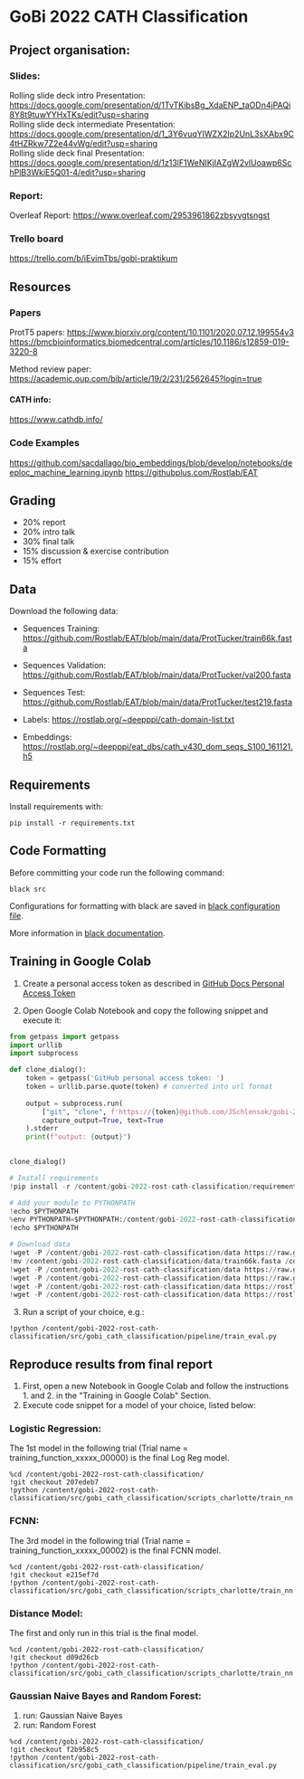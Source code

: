 # GoBi 2022 CATH Classification

## Project organisation:
### Slides:
Rolling slide deck intro Presentation: https://docs.google.com/presentation/d/1TvTKibsBg_XdaENP_taODn4jPAQi8Y8t9tuwYYHxTKs/edit?usp=sharing \
Rolling slide deck intermediate Presentation: https://docs.google.com/presentation/d/1_3Y6vuqYIWZX2Ip2UnL3sXAbx9C4tHZRkw7Z2e44vWg/edit?usp=sharing \
Rolling slide deck final Presentation: https://docs.google.com/presentation/d/1z13lF1WeNIKjIAZgW2vlUoawp6SchPlB3WkiE5Q01-4/edit?usp=sharing

### Report:
Overleaf Report: https://www.overleaf.com/2953961862zbsyvgtsngst

### Trello board
https://trello.com/b/iEvimTbs/gobi-praktikum

## Resources
### Papers
ProtT5 papers:
https://www.biorxiv.org/content/10.1101/2020.07.12.199554v3
https://bmcbioinformatics.biomedcentral.com/articles/10.1186/s12859-019-3220-8

Method review paper: https://academic.oup.com/bib/article/19/2/231/2562645?login=true

#### CATH info:
https://www.cathdb.info/

### Code Examples
https://github.com/sacdallago/bio_embeddings/blob/develop/notebooks/deeploc_machine_learning.ipynb
https://githubplus.com/Rostlab/EAT

## Grading
- 20% report
- 20% intro talk
- 30% final talk
- 15% discussion & exercise contribution
- 15% effort

## Data
Download the following data:

- Sequences Training: https://github.com/Rostlab/EAT/blob/main/data/ProtTucker/train66k.fasta
- Sequences Validation: https://github.com/Rostlab/EAT/blob/main/data/ProtTucker/val200.fasta
- Sequences Test: https://github.com/Rostlab/EAT/blob/main/data/ProtTucker/test219.fasta

- Labels: https://rostlab.org/~deepppi/cath-domain-list.txt

- Embeddings: https://rostlab.org/~deepppi/eat_dbs/cath_v430_dom_seqs_S100_161121.h5


## Requirements
Install requirements with:
```
pip install -r requirements.txt
```


## Code Formatting
Before committing your code run the following command:
```
black src
```
Configurations for formatting with black are saved in [black configuration file](pyproject.toml).

More information in [black documentation](https://black.readthedocs.io/en/stable/usage_and_configuration/the_basics.html#configuration-via-a-file).


## Training in Google Colab
1. Create a personal access token as described in [GitHub Docs Personal Access Token](https://docs.github.com/en/authentication/keeping-your-account-and-data-secure/creating-a-personal-access-token)

2. Open Google Colab Notebook and copy the following snippet and execute it:
```python
from getpass import getpass
import urllib
import subprocess

def clone_dialog():
    token = getpass('GitHub personal access token: ')
    token = urllib.parse.quote(token) # converted into url format
    
    output = subprocess.run(
        ["git", "clone", f'https://{token}@github.com/JSchlensok/gobi-2022-rost-cath-classification.git'], 
        capture_output=True, text=True
    ).stderr
    print(f"output: {output}")
    

clone_dialog()

# Install requirements
!pip install -r /content/gobi-2022-rost-cath-classification/requirements.txt

# Add your module to PYTHONPATH
!echo $PYTHONPATH
%env PYTHONPATH=$PYTHONPATH:/content/gobi-2022-rost-cath-classification/src
!echo $PYTHONPATH

# Download data
!wget -P /content/gobi-2022-rost-cath-classification/data https://raw.githubusercontent.com/Rostlab/EAT/main/data/ProtTucker/train66k.fasta
!mv /content/gobi-2022-rost-cath-classification/data/train66k.fasta /content/gobi-2022-rost-cath-classification/data/train74k.fasta
!wget -P /content/gobi-2022-rost-cath-classification/data https://raw.githubusercontent.com/Rostlab/EAT/main/data/ProtTucker/test219.fasta
!wget -P /content/gobi-2022-rost-cath-classification/data https://raw.githubusercontent.com/Rostlab/EAT/main/data/ProtTucker/val200.fasta
!wget -P /content/gobi-2022-rost-cath-classification/data https://rostlab.org/~deepppi/cath-domain-list.txt
!wget -P /content/gobi-2022-rost-cath-classification/data https://rostlab.org/~deepppi/eat_dbs/cath_v430_dom_seqs_S100_161121.h5
```
3. Run a script of your choice, e.g.:
```
!python /content/gobi-2022-rost-cath-classification/src/gobi_cath_classification/pipeline/train_eval.py
```

## Reproduce results from final report
1. First, open a new Notebook in Google Colab and follow the instructions 1. and 2. in the "Training in Google Colab" Section.
2. Execute code snippet for a model of your choice, listed below:

### Logistic Regression:
The 1st model in the following trial (Trial name = training_function_xxxxx_00000) is the final Log Reg model.
```
%cd /content/gobi-2022-rost-cath-classification/
!git checkout 207edeb7 
!python /content/gobi-2022-rost-cath-classification/src/gobi_cath_classification/scripts_charlotte/train_nn.py
```

### FCNN:
The 3rd model in the following trial (Trial name = training_function_xxxxx_00002) is the final FCNN model.
```
%cd /content/gobi-2022-rost-cath-classification/
!git checkout e215ef7d 
!python /content/gobi-2022-rost-cath-classification/src/gobi_cath_classification/scripts_charlotte/train_nn.py
```

### Distance Model:
The first and only run in this trial is the final model.
```
%cd /content/gobi-2022-rost-cath-classification/
!git checkout d09d26cb
!python /content/gobi-2022-rost-cath-classification/src/gobi_cath_classification/scripts_charlotte/train_nn.py
```

### Gaussian Naive Bayes and Random Forest:
1. run: Gaussian Naive Bayes
2. run: Random Forest
```
%cd /content/gobi-2022-rost-cath-classification/
!git checkout f2b958c5
!python /content/gobi-2022-rost-cath-classification/src/gobi_cath_classification/pipeline/train_eval.py
```




